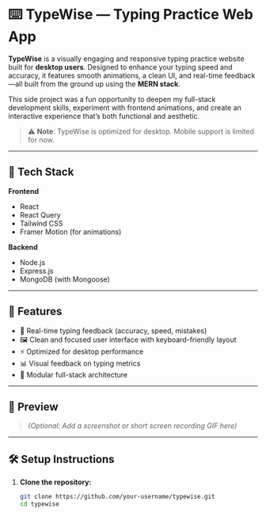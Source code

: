 # ⌨️ TypeWise — Typing Practice Web App

**TypeWise** is a visually engaging and responsive typing practice website built for **desktop users**. Designed to enhance your typing speed and accuracy, it features smooth animations, a clean UI, and real-time feedback—all built from the ground up using the **MERN stack**.

This side project was a fun opportunity to deepen my full-stack development skills, experiment with frontend animations, and create an interactive experience that’s both functional and aesthetic.

> ⚠️ **Note**: TypeWise is optimized for desktop. Mobile support is limited for now.

---

## 🚀 Tech Stack

**Frontend**  
- React  
- React Query  
- Tailwind CSS  
- Framer Motion (for animations)

**Backend**  
- Node.js  
- Express.js  
- MongoDB (with Mongoose)

---

## 🧩 Features

- 🎯 Real-time typing feedback (accuracy, speed, mistakes)
- 🖼️ Clean and focused user interface with keyboard-friendly layout
- ⚡ Optimized for desktop performance
- 📊 Visual feedback on typing metrics
- 📁 Modular full-stack architecture

---

## 📸 Preview

> _(Optional: Add a screenshot or short screen recording GIF here)_

---

## 🛠️ Setup Instructions

1. **Clone the repository:**
   ```bash
   git clone https://github.com/your-username/typewise.git
   cd typewise
